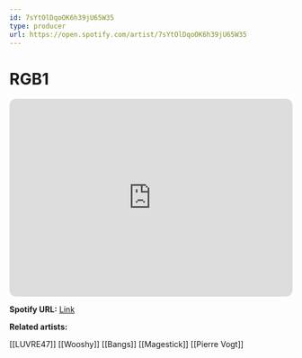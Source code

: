 ```yaml
---
id: 7sYtOlDqoOK6h39jU65W35
type: producer
url: https://open.spotify.com/artist/7sYtOlDqoOK6h39jU65W35
---
```

# RGB1

<iframe style="border-radius:12px" src="https://open.spotify.com/embed/artist/7sYtOlDqoOK6h39jU65W35" width="100%" height="352" frameBorder="0" allowfullscreen="" allow="autoplay; clipboard-write; encrypted-media; fullscreen; picture-in-picture" loading="lazy"></iframe>

**Spotify URL:** [Link](https://open.spotify.com/artist/7sYtOlDqoOK6h39jU65W35)

**Related artists:**

[[LUVRE47]]
[[Wooshy]]
[[Bangs]]
[[Magestick]]
[[Pierre Vogt]]
